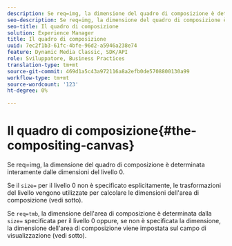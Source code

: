 ```yaml
---
description: Se req=img, la dimensione del quadro di composizione è determinata interamente dalle dimensioni del livello 0.
seo-description: Se req=img, la dimensione del quadro di composizione è determinata interamente dalle dimensioni del livello 0.
seo-title: Il quadro di composizione
solution: Experience Manager
title: Il quadro di composizione
uuid: 7ec2f1b3-61fc-4bfe-96d2-a5946a238e74
feature: Dynamic Media Classic, SDK/API
role: Sviluppatore, Business Practices
translation-type: tm+mt
source-git-commit: 469d1a5c43a972116a8a2efb0de5708800130a99
workflow-type: tm+mt
source-wordcount: '123'
ht-degree: 0%

---
```



# Il quadro di composizione{#the-compositing-canvas}

Se req=img, la dimensione del quadro di composizione è determinata interamente dalle dimensioni del livello 0.

Se il `size=` per il livello 0 non è specificato esplicitamente, le trasformazioni del livello vengono utilizzate per calcolare le dimensioni dell&#39;area di composizione (vedi sotto).

Se `req=tmb`, la dimensione dell&#39;area di composizione è determinata dalla `size=` specificata per il livello 0 oppure, se non è specificata la dimensione, la dimensione dell&#39;area di composizione viene impostata sul campo di visualizzazione (vedi sotto).
